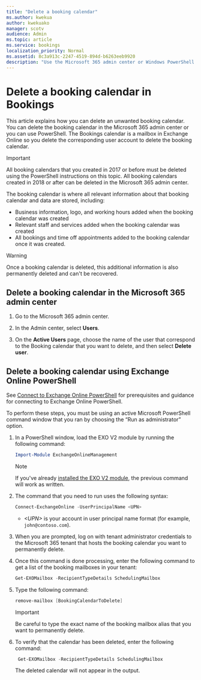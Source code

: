 ```yaml
---
title: "Delete a booking calendar"
ms.author: kwekua
author: kwekuako
manager: scotv
audience: Admin
ms.topic: article
ms.service: bookings
localization_priority: Normal
ms.assetid: 8c3a913c-2247-4519-894d-b6263eeb9920
description: "Use the Microsoft 365 admin center or Windows PowerShell to delete Bookings calendars."
---
```


# Delete a booking calendar in Bookings

This article explains how you can delete an unwanted booking calendar. You can delete the booking calendar in the Microsoft 365 admin center or you can use PowerShell. The Bookings calendar is a mailbox in Exchange Online so you delete the corresponding user account to delete the booking calendar.

> [!IMPORTANT]
> All booking calendars that you created in 2017 or before must be deleted using the PowerShell instructions on this topic. All booking calendars created in 2018 or after can be deleted in the Microsoft 365 admin center.

The booking calendar is where all relevant information about that booking calendar and data are stored, including:

- Business information, logo, and working hours added when the booking calendar was created
- Relevant staff and services added when the booking calendar was created
- All bookings and time off appointments added to the booking calendar once it was created.

> [!WARNING]
> Once a booking calendar is deleted, this additional information is also permanently deleted and can't be recovered.

## Delete a booking calendar in the Microsoft 365 admin center

1. Go to the Microsoft 365 admin center.

1. In the Admin center, select **Users**.

1. On the **Active Users** page, choose the name of the user that correspond to the Booking calendar that you want to delete, and then select **Delete user**.

## Delete a booking calendar using Exchange Online PowerShell

See [Connect to Exchange Online PowerShell](/powershell/exchange/exchange-online-powershell-v2) for prerequisites and guidance for connecting to Exchange Online PowerShell.

To perform these steps, you must be using an active Microsoft PowerShell command window that you ran by choosing the “Run as administrator” option.

1. In a PowerShell window, load the EXO V2 module by running the following command:

   ```powershell
   Import-Module ExchangeOnlineManagement
   ```

   > [!NOTE]
   > If you've already [installed the EXO V2 module](/powershell/exchange/exchange-online-powershell-v2#install-and-maintain-the-exo-v2-module), the previous command will work as written.
   
2. The command that you need to run uses the following syntax:

   ```powershell
   Connect-ExchangeOnline -UserPrincipalName <UPN> 
   ```

   - _\<UPN\>_ is your account in user principal name format (for example, `john@contoso.com`).

3. When you are prompted, log on with tenant administrator credentials to the Microsoft 365 tenant that hosts the booking calendar you want to permanently delete.

4. Once this command is done processing, enter the following command to get a list of the booking mailboxes in your tenant:

   ```powershell
   Get-EXOMailbox -RecipientTypeDetails SchedulingMailbox
   ```

5. Type the following command:

   ```powershell
   remove-mailbox [BookingCalendarToDelete]
   ```

   > [!IMPORTANT]
   > Be careful to type the exact name of the booking mailbox alias that you want to permanently delete.

6. To verify that the calendar has been deleted, enter the following command:

   ```powershell
    Get-EXOMailbox -RecipientTypeDetails SchedulingMailbox
   ```

   The deleted calendar will not appear in the output.
